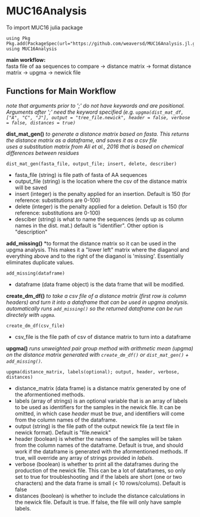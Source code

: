 # MUC16Analysis


To import MUC16 julia package

```
using Pkg
Pkg.add(PackageSpec(url="https://github.com/weaversd/MUC16Analysis.jl.git"))
using MUC16Analysis
```


**main workflow:**  
fasta file of aa sequences to compare -> distance matrix -> format distance matrix -> upgma -> newick file


## Functions for Main Workflow  
*note that arguments prior to ';' do not have keywords and are positional. Arguments after ';' need the keyword specified (e.g. `upgma(dist_mat_df, ["A", "C", "J"], output = "tree_file.newick", header = false, verbose = false, distances = true)`*

**dist_mat_gen()**
*to generate a distance matrix based on fasta. This returns the distance matrix as a dataframe, and saves it as a csv file*  
*uses a substitution matrix from Ali et al., 2016 that is based on chemical differences between residues*
```
dist_mat_gen(fasta_file, output_file; insert, delete, describer)
```
* fasta_file (string) is file path of fasta of AA sequences  
* output_file (string) is the location where the csv of the distance matrix will be saved  
* insert (integer) is the penalty applied for an insertion. Default is 150 (for reference: substitutions are 0-100)  
* delete (integer) is the penalty applied for a deletion. Default is 150 (for reference: substitutions are 0-100)  
* desciber (string) is what to name the sequences (ends up as column names in the dist. mat.) default is "identifier". Other option is "description"  


**add_missing()**
*to format the distance matrix so it can be used in the upgma analysis. This makes it a "lower left" matrix where the diaganol and everything above and to the right of the diaganol is 'missing'. Essentially eliminates duplicate values.
```
add_missing(dataframe)
```
* dataframe (data frame object) is the data frame that will be  modified.


**create_dm_df()**
*to take a csv file of a distance matrix (first row is column headers) and turn it into a dataframe that can be used in upgma analysis. automatically runs `add_missing()` so the returned dataframe can be run directely with `upgma`.*
```
create_dm_df(csv_file)
```
* csv_file is the file path of csv of distance matrix to turn into a dataframe


**upgma()**
*runs unweighted pair group method with arithmetic mean (upgma) on the distance matrix generated with `create_dm_df()` or `dist_mat_gen()` + `add_missing()`.*
```
upgma(distance_matrix, labels(optional); output, header, verbose, distances)
```
* distance_matrix (data frame) is a distance matrix generated by one of the aformentioned methods.
* labels (array of strings) is an optional variable that is an array of labels to be used as identifiers for the samples in the newick file. It can be omitted, in which case *header* must be *true*, and identifiers will come from the column names of the dataframe.
* output (string) is the file path of the output newick file (a text file in newick format). Default is "file.newick"
* header (boolean) is whether the names of the samples will be taken from the column names of the dataframe. Default is true, and should work if the dataframe is generated with the aformentioned methods. If true, will override any array of strings provided in *labels*.
* verbose (boolean) is whether to print all the dataframes during the production of the newick file. This can be a lot of dataframes, so only set to true for troubleshooting and if the labels are short (one or two characters) and the data frame is small (< 10 rows/colums). Default is false
* distances (boolean) is whether to include the distance calculations in the newick file. Default is true. If false, the file will only have sample labels.



